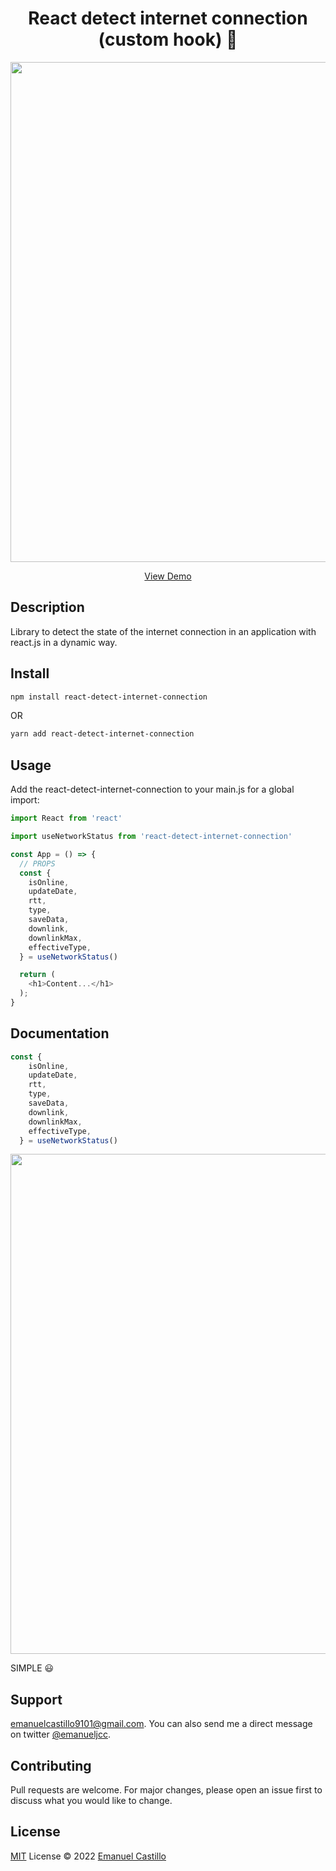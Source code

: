 <h1 align='center'>
  React detect internet connection (custom hook) 📶
</h1>

<p align='center'>
  <a href="https://emanueljcc.github.io/react-detect-internet-connection/" target="_blank">
    <img src="https://i.ibb.co/LYYmFv8/ezgif-1-b07b8de0a8.gif" width="800">
  </a>
</p>

<p align='center'>
  <a href="https://emanueljcc.github.io/react-detect-internet-connection/" target="_blank">
    View Demo
  </a>
</p>

## Description
Library to detect the state of the internet connection in an application with react.js in a dynamic way.

## Install

```bash
npm install react-detect-internet-connection
```
OR
```bash
yarn add react-detect-internet-connection
```

## Usage
Add the react-detect-internet-connection to your main.js for a global import:

```javascript
import React from 'react'

import useNetworkStatus from 'react-detect-internet-connection'

const App = () => {
  // PROPS
  const {
    isOnline,
    updateDate,
    rtt,
    type,
    saveData,
    downlink,
    downlinkMax,
    effectiveType,
  } = useNetworkStatus()

  return (
    <h1>Content...</h1>
  );
}
```

## Documentation

```javascript
const {
    isOnline,
    updateDate,
    rtt,
    type,
    saveData,
    downlink,
    downlinkMax,
    effectiveType,
  } = useNetworkStatus()
```

<p align='center'>
  <a href="https://emanueljcc.github.io/react-detect-internet-connection/" target="_blank">
    <img src="https://i.ibb.co/TTrMggn/Captura-de-Pantalla-2022-04-04-a-la-s-3-37-52-p-m.png" width="800">
  </a>
</p>

SIMPLE 😃

## Support
<a href="mailto:emanuelcastillo9101@gmail.com">emanuelcastillo9101@gmail.com</a>.
You can also send me a direct message on twitter
<a href="https://twitter.com/emanueljcc">@emanueljcc</a>.

## Contributing
Pull requests are welcome. For major changes, please open an issue first to discuss what you would like to change.

## License
[MIT](https://choosealicense.com/licenses/mit/) License © 2022 [Emanuel Castillo](https://github.com/emanueljcc)
